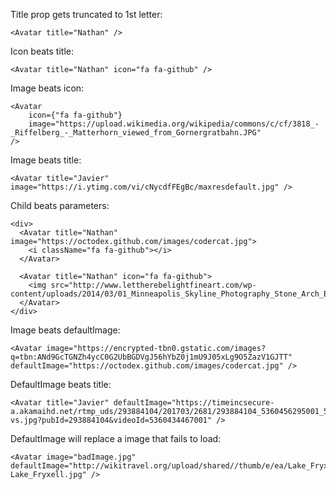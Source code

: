 
Title prop gets truncated to 1st letter:

    <Avatar title="Nathan" />

Icon beats title:

    <Avatar title="Nathan" icon="fa fa-github" />

Image beats icon:

    <Avatar
        icon={"fa fa-github"}
        image="https://upload.wikimedia.org/wikipedia/commons/c/cf/3818_-_Riffelberg_-_Matterhorn_viewed_from_Gornergratbahn.JPG"
    />

Image beats title:

    <Avatar title="Javier" image="https://i.ytimg.com/vi/cNycdfFEgBc/maxresdefault.jpg" />

Child beats parameters:

    <div>
      <Avatar title="Nathan" image="https://octodex.github.com/images/codercat.jpg">
        <i className="fa fa-github"></i>
      </Avatar>

      <Avatar title="Nathan" icon="fa fa-github">
        <img src="http://www.lettherebelightfineart.com/wp-content/uploads/2014/03/01_Minneapolis_Skyline_Photography_Stone_Arch_Bridge.jpg"/>
      </Avatar>
    </div>

Image beats defaultImage:

    <Avatar image="https://encrypted-tbn0.gstatic.com/images?q=tbn:ANd9GcTGNZh4ycC0G2UbBGDVgJ56hYbZ0j1mU9J05xLg9O5ZazV1GJTT" defaultImage="https://octodex.github.com/images/codercat.jpg" />

DefaultImage beats title:

    <Avatar title="Javier" defaultImage="https://timeincsecure-a.akamaihd.net/rtmp_uds/293884104/201703/2681/293884104_5360456295001_5360434467001-vs.jpg?pubId=293884104&videoId=5360434467001" />

DefaultImage will replace a image that fails to load:

    <Avatar image="badImage.jpg" defaultImage="http://wikitravel.org/upload/shared//thumb/e/ea/Lake_Fryxell.jpg/510px-Lake_Fryxell.jpg" />